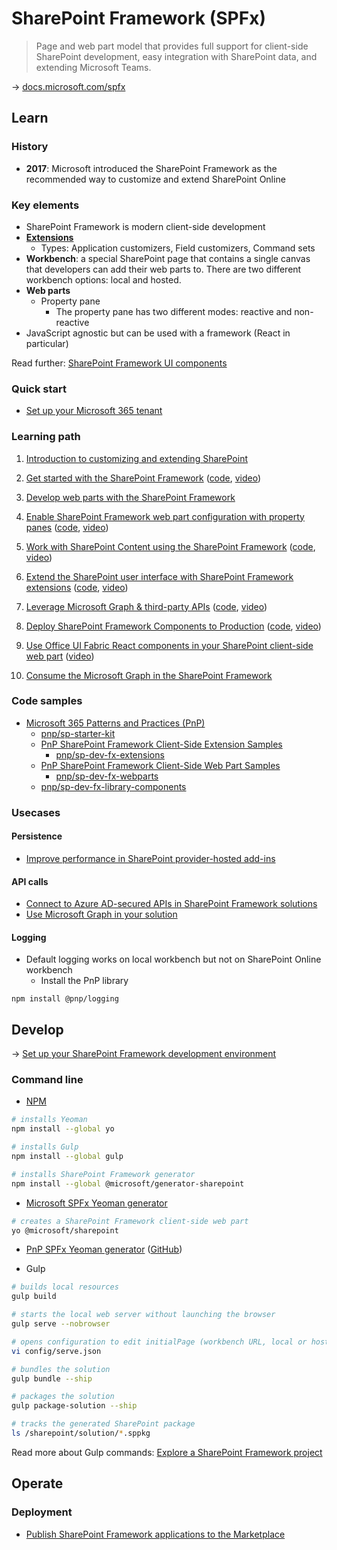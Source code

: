 # SharePoint Framework (SPFx)

> Page and web part model that provides full support for client-side SharePoint development, easy integration with SharePoint data, and extending Microsoft Teams.

→ [docs.microsoft.com/spfx](https://docs.microsoft.com/en-us/sharepoint/dev/spfx/sharepoint-framework-overview)

## Learn

### History

* **2017**: Microsoft introduced the SharePoint Framework as the recommended way to customize and extend SharePoint Online

### Key elements

* SharePoint Framework is modern client-side development
* [**Extensions**](https://docs.microsoft.com/en-us/sharepoint/dev/spfx/extensions/overview-extensions)
  * Types: Application customizers, Field customizers, Command sets
* **Workbench**: a special SharePoint page that contains a single canvas that developers can add their web parts to. There are two different workbench options: local and hosted.
* **Web parts**
  * Property pane
    * The property pane has two different modes: reactive and non-reactive
* JavaScript agnostic but can be used with a framework (React in particular)

Read further: [SharePoint Framework UI components](./spfx-ui-components.md)

### Quick start

* [Set up your Microsoft 365 tenant](https://docs.microsoft.com/en-us/sharepoint/dev/spfx/set-up-your-developer-tenant)

### Learning path

1. [Introduction to customizing and extending SharePoint](https://docs.microsoft.com/en-us/learn/modules/intro-sharepoint-framework/)

2. [Get started with the SharePoint Framework](https://docs.microsoft.com/en-us/learn/modules/sharepoint-spfx-get-started/) ([code](https://github.com/SharePoint/sp-dev-training-spfx-getting-started), [video](https://www.youtube.com/watch?v=_Pt5cnU4MpU&list=PLR9nK3mnD-OV-RPXQ3Lco845qoEy7VJoc))

3. [Develop web parts with the SharePoint Framework](https://docs.microsoft.com/fr-fr/learn/modules/sharepoint-spfx-web-parts/)

4. [Enable SharePoint Framework web part configuration with property panes](https://docs.microsoft.com/en-us/learn/modules/sharepoint-spfx-web-part-property-pane/) ([code](https://github.com/SharePoint/sp-dev-training-spfx-webpart-proppane), [video](https://www.youtube.com/watch?v=4QLY6z3RGug&list=PLR9nK3mnD-OV-RPXQ3Lco845qoEy7VJoc))

5. [Work with SharePoint Content using the SharePoint Framework](https://docs.microsoft.com/en-us/learn/modules/sharepoint-spfx-spcontent/) ([code](https://github.com/SharePoint/sp-dev-training-spfx-spcontent), [video](https://www.youtube.com/watch?v=0OiC7AzoCVI&list=PLR9nK3mnD-OV-RPXQ3Lco845qoEy7VJoc))

6. [Extend the SharePoint user interface with SharePoint Framework extensions](https://docs.microsoft.com/en-us/learn/modules/sharepoint-spfx-extensions/) ([code](https://github.com/SharePoint/sp-dev-training-spfx-extensions), [video](https://www.youtube.com/watch?v=85DlxhbIK9I&list=PLR9nK3mnD-OV-RPXQ3Lco845qoEy7VJoc))

7. [Leverage Microsoft Graph & third-party APIs](https://docs.microsoft.com/en-us/learn/modules/sharepoint-spfx-graph-3rd-party-apis/) ([code](https://github.com/SharePoint/sp-dev-training-spfx-graph-3rdpartyapis), [video](https://www.youtube.com/watch?v=0zVtDn0ckBM&list=PLR9nK3mnD-OV-RPXQ3Lco845qoEy7VJoc))

8. [Deploy SharePoint Framework Components to Production](https://docs.microsoft.com/en-us/learn/modules/sharepoint-spfx-deployment/?ns-enrollment-type=LearningPath&ns-enrollment-id=learn-m365.sharepoint-associate) ([code](https://github.com/SharePoint/sp-dev-training-spfx-deployment), [video](https://www.youtube.com/watch?v=DLi6ZviEIJ8))

10. [Use Office UI Fabric React components in your SharePoint client-side web part](https://docs.microsoft.com/en-us/sharepoint/dev/spfx/web-parts/get-started/use-fabric-react-components) ([video](https://www.youtube.com/watch?v=kNrYd8nYaZY))

11. [Consume the Microsoft Graph in the SharePoint Framework](https://docs.microsoft.com/en-us/sharepoint/dev/spfx/use-aad-tutorial)

### Code samples

* [Microsoft 365 Patterns and Practices (PnP)](https://pnp.github.io/)
  * [pnp/sp-starter-kit](https://github.com/pnp/sp-starter-kit)
  * [PnP SharePoint Framework Client-Side Extension Samples](https://pnp.github.io/sp-dev-fx-extensions/)
    * [pnp/sp-dev-fx-extensions](https://github.com/pnp/sp-dev-fx-extensions)
  * [PnP SharePoint Framework Client-Side Web Part Samples](https://pnp.github.io/sp-dev-fx-webparts/)
    * [pnp/sp-dev-fx-webparts](https://github.com/pnp/sp-dev-fx-webparts)
  * [pnp/sp-dev-fx-library-components](https://github.com/pnp/sp-dev-fx-library-components)

### Usecases

#### Persistence

* [Improve performance in SharePoint provider-hosted add-ins](https://docs.microsoft.com/en-us/sharepoint/dev/solution-guidance/improve-performance-in-sharepoint-provider-hosted-add-ins)

#### API calls

* [Connect to Azure AD-secured APIs in SharePoint Framework solutions](https://docs.microsoft.com/en-us/sharepoint/dev/spfx/use-aadhttpclient)
* [Use Microsoft Graph in your solution](https://docs.microsoft.com/en-us/sharepoint/dev/spfx/web-parts/get-started/using-microsoft-graph-apis)

#### Logging

* Default logging works on local workbench but not on SharePoint Online workbench
  * Install the PnP library

```
npm install @pnp/logging
```

## Develop

→ [Set up your SharePoint Framework development environment](https://docs.microsoft.com/en-us/sharepoint/dev/spfx/set-up-your-development-environment)

### Command line

* [NPM](./npm.md)

```bash
# installs Yeoman
npm install --global yo

# installs Gulp
npm install --global gulp

# installs SharePoint Framework generator
npm install --global @microsoft/generator-sharepoint
```

* [Microsoft SPFx Yeoman generator](https://www.npmjs.com/package/@microsoft/generator-sharepoint)

```bash
# creates a SharePoint Framework client-side web part
yo @microsoft/sharepoint
```

* [PnP SPFx Yeoman generator](https://pnp.github.io/generator-spfx/) ([GitHub](https://github.com/pnp/generator-spfx/))

* Gulp

```bash
# builds local resources
gulp build

# starts the local web server without launching the browser
gulp serve --nobrowser

# opens configuration to edit initialPage (workbench URL, local or hosted)
vi config/serve.json

# bundles the solution
gulp bundle --ship

# packages the solution
gulp package-solution --ship

# tracks the generated SharePoint package
ls /sharepoint/solution/*.sppkg
```

Read more about Gulp commands: [Explore a SharePoint Framework project](https://docs.microsoft.com/en-us/learn/modules/sharepoint-spfx-web-parts/2-explore-project)

## Operate

### Deployment

* [Publish SharePoint Framework applications to the Marketplace](https://docs.microsoft.com/en-us/sharepoint/dev/spfx/publish-to-marketplace-overview)
